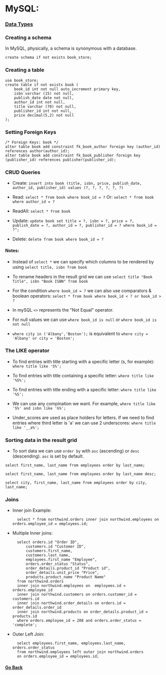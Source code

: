 # MySQL:

### [Data Types](https://www.w3schools.com/sql/sql_datatypes.asp)

### Creating a schema

In MySQL, physically, a schema is synonymous with a database.
	
	create schema if not exists book_store;

### Creating a table
	
	use book_store;
	create table if not exists book (
		book_id int not null auto_increment primary key,
		isbn varchar (15) not null,
		publish_date date not null,
		author_id int not null,
		title varchar (70) not null,
		publisher_id int not null,
		price decimal(5,2) not null
	);

### Setting Foreign Keys

	/* Foreign Keys: book */
	alter table book add constraint fk_book_author foreign key (author_id) references author(author_id);
	alter table book add constraint fk_book_publisher foreign key (publisher_id) references publisher(publisher_id);

### CRUD Queries
	
* Create: `insert into book (title, isbn, price, publish_date, author_id, publisher_id) values (?, ?, ?, ?, ?, ?)`

* Read: `select * from book where book_id = ?` Or: `select * from book where author_id = ?`

* ReadAll: `select * from book`

* Update: `update book set title = ?, isbn = ?, price = ?, publish_date = ?, author_id = ?, publisher_id = ? where book_id = ?";`

* Delete: `delete from book where book_id = ?`

#### Notes:

* Instead of `select *` we can specify which columns to be rendered by using `select title, isbn from book`

* To rename headers in the result grid we can use `select title "Book Title", isbn "Book ISBN" from book`

* For the condition `where book_id = ?` we can also use comparators & boolean operators: `select * from book where book_id < ? or book_id > ?`

* In mySQL `<>` represents the "Not Equal" operator.

* For null values we can use `where book_id is null` or `where book_id is not null`

* `where city in ('Albany','Boston');` is equivalent to `where city = 'Albany' or city = 'Boston';`

### The LIKE operator

* To find entries with title starting with a specific letter (s, for example): `where title like 'S%';`

* To find entries with title containing a specific letter: `where title like '%S%';`

* To find entries with title ending with a specific letter: `where title like '%S';`

* We can use any compination we want. For example, `where title like 'S%' and isbn like 'G%';`

* Under_scores are used as place holders for letters. If we need to find entries where third letter is 'a' we can use 2 underscores: `where title like '__a%';`

### Sorting data in the result grid

* To sort data we can use `order by` with `asc` (ascending) or `desc` (descending). `asc` is set by default.

`select first_name, last_name from employees order by last_name;`

`select first_name, last_name from employees order by last_name desc;`

`select city, first_name, last_name from employees order by city, last_name;`

### Joins

* Inner join Example:

		select * from northwind.orders inner join northwind.employees on orders.employee_id = employees.id;

* Multiple Inner joins:

		select orders.id "Order ID", 
			customers.id "Customer ID",
			customers.first_name,
			customers.last_name,
			employees.first_name "Employee", 
			orders.order_status "Status",
			order_details.product_id "Product id",
			order_details.unit_price "Price",
			products.product_name "Product Name"
		from northwind.orders
		inner join northwind.employees on  employees.id = orders.employee_id
		inner join northwind.customers on orders.customer_id = customers.id
		inner join northwind.order_details on orders.id = order_details.order_id
		inner join northwind.products on order_details.product_id = products.id
		where orders.employee_id = 208 and orders.order_status = 'complete';
	
* Outer Left Join:

		select employees.first_name, employees.last_name, orders.order_status
		from northwind.employees left outer join northwind.orders
		on orders.employee_id = employees.id;
		
#### [Go Back](https://github.com/Ahmed3lmallah/Java-Portfolio/blob/master/README.md)